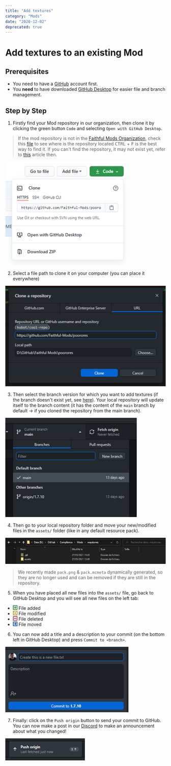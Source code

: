 ```yaml
---
title: "Add textures"
category: "Mods"
date: "2020-12-02"
deprecated: true
---
```


# Add textures to an **existing** Mod

## Prerequisites

- You need to have a [GitHub](https://github.com/) account first.
- You **need** to have downloaded [GitHub Desktop](https://desktop.github.com/) for easier file and branch management.

## Step by Step

1. Firstly find your Mod repository in our organization, then clone it by clicking the green button `Code` and selecting `Open with GitHub Desktop`.
> If the mod repository is not in the [Faithful Mods Organization](https://github.com/Faithful-Mods), check this [file](https://api.faithfulpack.net/v2/mods/raw) to see where is the repository located <kbd>CTRL</kbd> + <kbd>F</kbd> is the best way to find it.
> If you can't find the repository, it may not exist yet, refer to [this](/pages/mods/add-new-mod) article then.

<img src="/images/mods/add-textures/github-clone.png" alt="github clone repository" class="center">

2. Select a file path to clone it on your computer (you can place it everywhere)
<img src="/images/mods/add-textures/github-desktop-clone.png" alt="github desktop asking new cloned repository path" class="center">

3. Then select the branch version for which you want to add textures (if the branch doesn't exist yet, see [here](/pages/mods/add-new-version)). Your local repository will update itself to the branch content (it has the content of the `main` branch by default → if you cloned the repository from the main branch).
<img src="/images/mods/add-textures/github-desktop-select-branch.png" alt="github desktop choosing branch mc version" class="center">

4. Then go to your local repository folder and move your new/modified files in the `assets/` folder (like in any default resource pack).
<img src="/images/mods/add-textures/folder-example.png" alt="local repository" class="center">

> We recently made `pack.png` & `pack.mcmeta` dynamically generated, so they are no longer used and can be removed if they are still in the repository.

5. When you have placed all new files into the `assets/` file, go back to GitHub Desktop and you will see all new files on the left tab:

- ![(+)](/images/mods/add-textures/file-added.png) File added
- ![(o)](/images/mods/add-textures/file-modified.png) File modified
- ![(-)](/images/mods/add-textures/file-deleted.png) File deleted
- ![(→)](/images/mods/add-textures/file-moved.png) File moved

6. You can now add a title and a description to your commit (on the bottom left in GitHub Desktop) and press `Commit to <branch>`.
<img src="/images/mods/add-textures/github-desktop-commit.png" alt="github desktop commit" class="center">

7. Finally: click on the `Push origin` button to send your commit to GitHub. You can now make a post in our [Discord](https://discord.gg/sN9YRQbBv7) to make an announcement about what you changed!
<img src="/images/mods/add-textures/github-desktop-push.png" alt="github desktop push commit" class="center">
